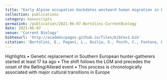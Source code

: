 ```yaml
---
title: "Early Alpine occupation backdates westward human migration in Late Glacial Europe"
collection: publications
category: manuscripts
permalink: /publication/2021-06-07-Bortolini-CurrentBiology
date: 2021-06-07
venue: 'Current Biology'
bibtexurl: 'http://academicpages.github.io/files/bibtex1.bib'
citation: 'Bortolini, E., Pagani, L., Oxilia, G., Posth, C., Fontana, F., Badino, F., Saupe, T., Montinaro, F., Margaritora, D., Romandini, M., Lugli, F., Papini, A., Boggioni, M., Perrini, N., Oxilia, A., Cigliano, R. A., Barcelona, R., Visentin, D., Fasser, N., …, Benazzi, S. (2021). Early Alpine occupation backdates westward human migration in Late Glacial Europe. Current Biology.'
---
```


Highlights
• Genetic replacement in Southern European hunter-gatherers started at least 17 ka ago
• The shift follows the LGM and precedes the onset of the Bølling/Allerød event
• This process is chronologically associated with major cultural transitions in Europe
